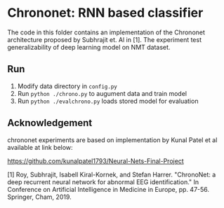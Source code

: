 
# Chrononet: RNN based classifier 
The code in this folder contains an implementation of the Chrononet architecture proposed by Subhrajit et. Al in [1]. 
The experiment test generalizability of deep learning model on NMT dataset.
## Run
1. Modify data directory in `config.py`
2. Run `python ./chrono.py` to augument data and train model 
3. Run `python ./evalchrono.py` loads stored model for evaluation 
##

## Acknowledgement
chrononet experiments are based on implementation by Kunal Patel et al available at link below:

https://github.com/kunalpatel1793/Neural-Nets-Final-Project


[1] Roy, Subhrajit, Isabell Kiral-Kornek, and Stefan Harrer. "ChronoNet: a deep recurrent neural network for abnormal EEG identification." In Conference on Artificial Intelligence in Medicine in Europe, pp. 47-56. Springer, Cham, 2019.
